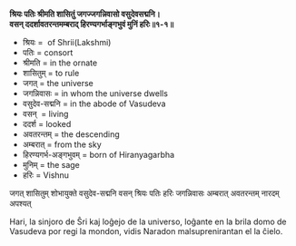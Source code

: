 **श्रियः पतिः श्रीमति शासितुं जगज्जगन्निवासो वसुदेवसद्मनि।**  
**वसन् ददर्शावतरन्तमम्बराद् हिरण्यगर्भाङ्गभुवं मुनिं हरिः॥१-१॥**

*   श्रियः =  of Shrii(Lakshmi)
*   पतिः = consort
*   श्रीमति = in the ornate
*   शासितुम् = to rule
*   जगत् = the universe
*   जगन्निवासः = in whom the universe dwells
*   वसुदेव-सद्मनि = in the abode of Vasudeva
*   वसन्  = living
*   ददर्श = looked
*   अवतरन्तम् = the descending
*   अम्बरात् = from the sky
*   हिरण्यगर्भ-अङ्गभुवम् = born of Hiranyagarbha
*   मुनिम् = the sage
*   हरिः = Vishnu

जगत् शासितुम् शोभायुक्ते वसुदेव-सद्मनि वसन् श्रियः पतिः हरिः जगन्निवासः अम्बरात् अवतरन्तम् नारदम् अपश्यत्

Hari, la sinjoro de Ŝri kaj loĝejo de la universo, loĝante en la brila domo de Vasudeva por regi la mondon, vidis Naradon malsuprenirantan el la ĉielo.